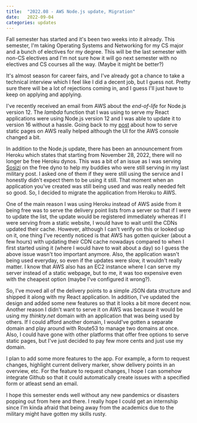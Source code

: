 ```yaml
---
title:  "2022.08 - AWS Node.js update, Migration"
date:   2022-09-04
categories: updates
---
```


Fall semester has started and it's been two weeks into it already.
This semester, I'm taking Operating Systems and Networking for my CS major and a bunch of electives for my degree.
This will be the last semester with non-CS electives and I'm not sure how it will go next semester with no electives and CS courses all the way. (Maybe it might be better?)

It's almost season for career fairs, and I've already got a chance to take a technical interview which I feel like I did a decent job, but I guess not.
Pretty sure there will be a lot of rejections coming in, and I guess I'll just have to keep on applying and applying.

I've recently received an email from AWS about the *end-of-life* for Node.js version 12.
The *lambda* function that I was using to serve my React applications were using Node.js version 12 and I was able to update it to version 16 without a hassle.
Going back to my [post](https://thinkty.net/updates/aws_complete_tutorial/) about how to serve static pages on AWS really helped although the UI for the AWS console changed a bit.

In addition to the Node.js update, there has been an announcement from Heroku which states that starting from November 28, 2022, there will no longer be free Heroku dynos.
This was a bit of an issue as I was serving [Sosizi](https://github.com/thinkty/sosizi) on the free dyno to help my buddies who were still serving in my last military post.
I asked one of them if they were still using the service and I honestly didn't expect them to be using it still.
That moment when an application you've created was still being used and was really needed felt so good.
So, I decided to migrate the application from Heroku to AWS.

One of the main reason I was using Heroku instead of AWS aside from it being free was to serve the delivery point lists from a server so that if I were to update the list, the update would be registered immediately whereas if I were serving from a static website, I would have to wait until the CDNs updated their cache.
However, although I can't verify on this or looked up on it, one thing I've recently noticed is that AWS has gotten quicker (about a few hours) with updating their CDN cache nowadays compared to when I first started using it (where I would have to wait about a day) so I guess the above issue wasn't too important anymore.
Also, the application wasn't being used everyday, so even if the updates were slow, it wouldn't really matter.
I know that AWS also has an EC2 instance where I can serve my server instead of a static webpage, but to me, it was too expensive even with the cheapest option (maybe I've configured it wrong?).

So, I've moved all of the delivery points to a simple JSON data structure and shipped it along with my React application.
In addition, I've updated the design and added some new features so that it looks a bit more decent now.
Another reason I didn't want to serve it on AWS was because it would be using my *thinkty.net* domain with an application that was being used by others.
If I could afford another domain, I would've gotten a separate domain and play around with Route53 to manage two domains at once.
Also, I could have gone with other platforms that offer free options to serve static pages, but I've just decided to pay few more cents and just use my domain.

I plan to add some more features to the app.
For example, a form to request changes, highlight current delivery marker, show delivery points in an overview, etc.
For the feature to request changes, I hope I can somehow integrate Github so that it could automatically create issues with a specified form or atleast send an email.

I hope this semester ends well without any new pandemics or disasters popping out from here and there.
I really hope I could get an internship since I'm kinda afraid that being away from the academics due to the military might have gotten my skills rusty.